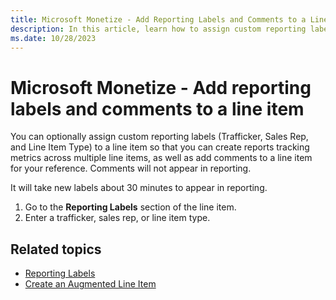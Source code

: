 ```yaml
---
title: Microsoft Monetize - Add Reporting Labels and Comments to a Line Item
description: In this article, learn how to assign custom reporting labels and add comments to a line item for your reference.
ms.date: 10/28/2023
---
```


# Microsoft Monetize - Add reporting labels and comments to a line item

You can optionally assign custom reporting labels (Trafficker, Sales Rep, and Line Item Type) to a line item so that you can create reports tracking metrics across multiple line items, as well as add comments to a line item for your reference. Comments will not appear in reporting.

It will take new labels about 30 minutes to appear in reporting.

1. Go to the **Reporting Labels** section of the line item.
1. Enter a trafficker, sales rep, or line item type.

## Related topics

- [Reporting Labels](reporting-labels.md)
- [Create an Augmented Line Item](create-an-augmented-line-item-ali.md)
